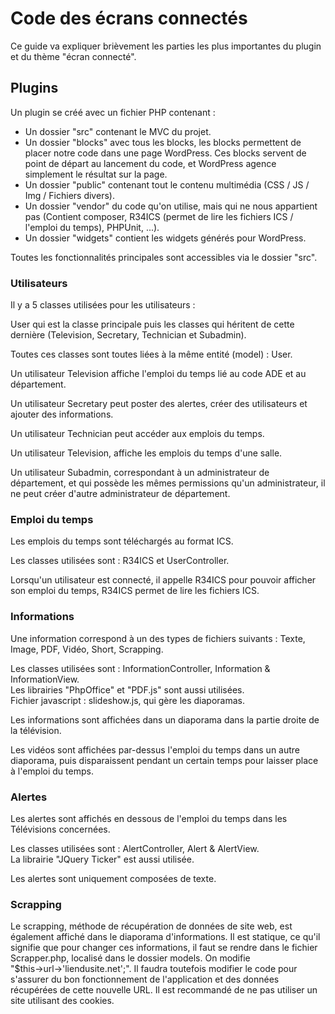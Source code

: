 # Code des écrans connectés

Ce guide va expliquer brièvement les parties les plus importantes du plugin et du thème "écran connecté".

## Plugins

Un plugin se créé avec un fichier PHP contenant :  

- Un dossier "src" contenant le MVC du projet.  
- Un dossier "blocks" avec tous les blocks, les blocks permettent de placer notre code dans une page WordPress. Ces blocks servent de point de départ au lancement du code, et WordPress agence simplement le résultat sur la page.  
- Un dossier "public" contenant tout le contenu multimédia (CSS / JS / Img / Fichiers divers). 
- Un dossier "vendor" du code qu'on utilise, mais qui ne nous appartient pas (Contient composer, R34ICS (permet de lire les fichiers ICS / l'emploi du temps), PHPUnit, ...). 
- Un dossier "widgets" contient les widgets générés pour WordPress.
  
Toutes les fonctionnalités principales sont accessibles via le dossier "src".  

### Utilisateurs

Il y a 5 classes utilisées pour les utilisateurs :  

User qui est la classe principale puis les classes qui héritent de cette dernière 
(Television, Secretary, Technician et Subadmin).  

Toutes ces classes sont toutes liées à la même entité (model) : User.

Un utilisateur Television affiche l'emploi du temps lié au code ADE et au département.

Un utilisateur Secretary peut poster des alertes, créer des utilisateurs et ajouter des informations.

Un utilisateur Technician peut accéder aux emplois du temps.

Un utilisateur Television, affiche les emplois du temps d'une salle.

Un utilisateur Subadmin, correspondant à un administrateur de département, et qui possède les mêmes permissions qu'un administrateur, il ne peut créer d'autre 
administrateur de département.

### Emploi du temps

Les emplois du temps sont téléchargés au format ICS.  

Les classes utilisées sont : R34ICS et UserController.  

Lorsqu'un utilisateur est connecté, il appelle R34ICS pour pouvoir afficher son emploi du temps, R34ICS permet de 
lire les fichiers ICS.  

### Informations

Une information correspond à un des types de fichiers suivants : Texte, Image, PDF, Vidéo, Short, Scrapping.

Les classes utilisées sont : InformationController, Information & InformationView.  
Les librairies "PhpOffice" et "PDF.js" sont aussi utilisées.  
Fichier javascript : slideshow.js, qui gère les diaporamas.

Les informations sont affichées dans un diaporama dans la partie droite de la télévision.

Les vidéos sont affichées par-dessus l'emploi du temps dans un autre diaporama, puis disparaissent pendant
un certain temps pour laisser place à l'emploi du temps.

### Alertes
Les alertes sont affichés en dessous de l'emploi du temps dans les Télévisions concernées.

Les classes utilisées sont : AlertController, Alert & AlertView.  
La librairie "JQuery Ticker" est aussi utilisée.  

Les alertes sont uniquement composées de texte.

### Scrapping
Le scrapping, méthode de récupération de données de site web, est également affiché dans le diaporama d'informations.
Il est statique, ce qu'il signifie que pour changer ces informations, il faut se rendre dans le fichier Scrapper.php, 
localisé dans le dossier models.
On modifie "$this→url→'liendusite.net';".
Il faudra toutefois modifier le code pour s'assurer du bon fonctionnement de l'application et des données récupérées de cette nouvelle URL.
Il est recommandé de ne pas utiliser un site utilisant des cookies.
